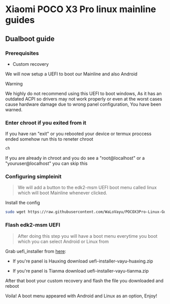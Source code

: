 # Xiaomi POCO X3 Pro linux mainline guides

## Dualboot guide

### Prerequisites
- Custom recovery 

We will now setup a UEFI to boot our Mainline and also Android

>[!WARNING]
> We highly do not recommend using this UEFI to boot windows, As it has an outdated ACPI so drivers may not work properly or even at the worst cases cause hardware damage due to wrong panel configuration, You have been warned.

### Enter chroot if you exited from it
If you have ran "exit" or you rebooted your device or termux proccess ended somehow run this to reneter chroot
```sh
ch
```
If you are already in chroot and you do see a "root@localhost" or a "youruser@localhost" you can skip this

### Configuring simpleinit
> We will add a button to the edk2-msm UEFI boot menu called linux which will boot Mainline whenever clicked.

Install the config
```sh
sudo wget https://raw.githubusercontent.com/WaLoVayu/POCOX3Pro-Linux-Guides/refs/heads/main/files/simpleinit.uefi.cfg
```

### Flash edk2-msm UEFI
> After doing this step you will have a boot menu everytime you boot which you can select Android or Linux from

Grab uefi_installer from [here](https://github.com/WaLoVayy/edk2-msm/releases/tag/huh):

- If you're panel is Hauxing download uefi-installer-vayu-huaxing.zip

- If you're panel is Tianma download uefi-installer-vayu-tianma.zip

After that boot your custom recovery and flash the file you downloaded and reboot

Voila! A boot menu appeared with Android and Linux as an option, Enjoy!
